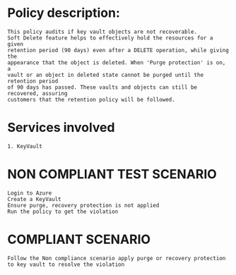 # Policy description:
    This policy audits if key vault objects are not recoverable. 
    Soft Delete feature helps to effectively hold the resources for a given 
    retention period (90 days) even after a DELETE operation, while giving the 
    appearance that the object is deleted. When 'Purge protection' is on, a 
    vault or an object in deleted state cannot be purged until the retention period 
    of 90 days has passed. These vaults and objects can still be recovered, assuring 
    customers that the retention policy will be followed.

# Services involved
    1. KeyVault

# NON COMPLIANT TEST SCENARIO
    Login to Azure
    Create a KeyVault
    Ensure purge, recovery protection is not applied
    Run the policy to get the violation

# COMPLIANT SCENARIO
    Follow the Non compliance scenario apply purge or recovery protection
    to key vault to resolve the violation